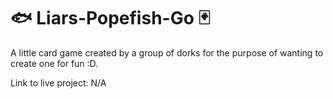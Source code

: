 # 🐟 Liars-Popefish-Go 🃏

A little card game created by a group of dorks for the purpose of wanting to create one for fun :D.

Link to live project: N/A
